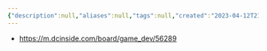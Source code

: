 ```yaml
---
{"description":null,"aliases":null,"tags":null,"created":"2023-04-12T21:30:56","updated":"2023-07-15T21:33:02","title":"스팀웍스 가입법","dg-publish":true,"permalink":"/docs/스팀웍스 가입법/","dgPassFrontmatter":true}
---
```


- https://m.dcinside.com/board/game_dev/56289
